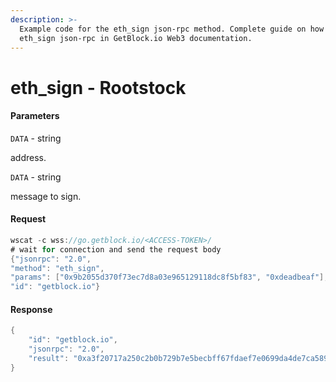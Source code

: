 ```yaml
---
description: >-
  Example code for the eth_sign json-rpc method. Сomplete guide on how to use
  eth_sign json-rpc in GetBlock.io Web3 documentation.
---
```


# eth\_sign - Rootstock

#### Parameters

`DATA` - string

address.

`DATA` - string

message to sign.

#### Request

```java
wscat -c wss://go.getblock.io/<ACCESS-TOKEN>/ 
# wait for connection and send the request body 
{"jsonrpc": "2.0",
"method": "eth_sign",
"params": ["0x9b2055d370f73ec7d8a03e965129118dc8f5bf83", "0xdeadbeaf"],
"id": "getblock.io"}
```

#### Response

```java
{
    "id": "getblock.io",
    "jsonrpc": "2.0",
    "result": "0xa3f20717a250c2b0b729b7e5becbff67fdaef7e0699da4de7ca5895b02a170a12d887fd3b17bfdce3481f10bea41f45ba9f709d39ce8325427b57afcfc994cee1b"
}
```
